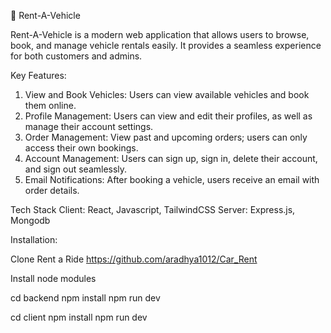 🚗 Rent-A-Vehicle

Rent-A-Vehicle is a modern web application that allows users to browse, book, and manage vehicle rentals easily. It provides a seamless experience for both customers and admins.

Key Features:
1. View and Book Vehicles: Users can view available vehicles and book them online.
2. Profile Management: Users can view and edit their profiles, as well as manage their account settings.
3. Order Management: View past and upcoming orders; users can only access their own bookings.
4. Account Management: Users can sign up, sign in, delete their account, and sign out seamlessly.
5. Email Notifications: After booking a vehicle, users receive an email with order details.

Tech Stack
Client: React, Javascript, TailwindCSS
Server: Express.js, Mongodb

Installation:

Clone Rent a Ride
https://github.com/aradhya1012/Car_Rent

Install node modules

  cd backend
  npm install
  npm run dev

  cd client
  npm install
  npm run dev

